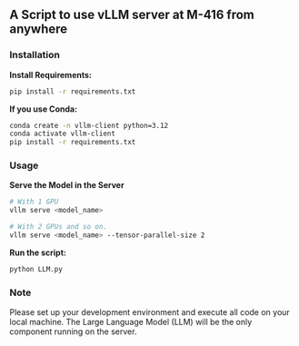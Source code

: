 ## A Script to use vLLM server at M-416 from anywhere

### Installation

**Install Requirements:**

```bash
pip install -r requirements.txt
```

**If you use Conda:**

```bash
conda create -n vllm-client python=3.12
conda activate vllm-client
pip install -r requirements.txt
```

### Usage

**Serve the Model in the Server**
```bash
# With 1 GPU
vllm serve <model_name>

# With 2 GPUs and so on.
vllm serve <model_name> --tensor-parallel-size 2
```

**Run the script:**

```bash
python LLM.py
```

### Note

Please set up your development environment and execute all code on your local machine. The Large Language Model (LLM) will be the only component running on the server.